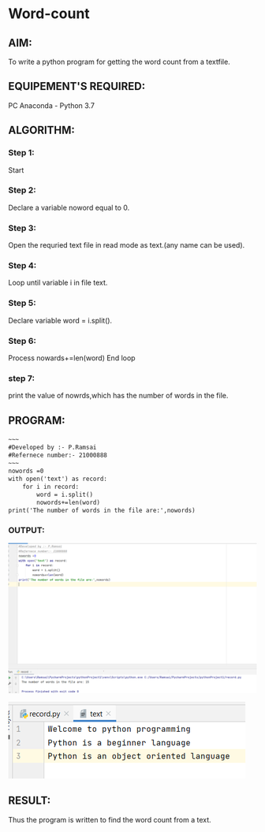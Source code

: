 # Word-count
## AIM:
To write a python program for getting the word count from a textfile.
## EQUIPEMENT'S REQUIRED: 
PC
Anaconda - Python 3.7
## ALGORITHM: 
### Step 1:
Start
### Step 2: 
Declare a variable noword equal to 0. 
### Step 3: 
Open the requried text file in read mode as text.(any name can be used).
### Step 4:  
Loop until variable i in file text.
### Step 5: 
Declare variable word = i.split().
### Step 6: 
Process nowards+=len(word)
End loop
### step 7:
print the value of nowrds,which has the number of words in the file.
## PROGRAM:
```
~~~
#Developed by :- P.Ramsai
#Refernece number:- 21000888
~~~
nowords =0
with open('text') as record:
    for i in record:
        word = i.split()
        nowords+=len(word)
print('The number of words in the file are:',nowords)
```


### OUTPUT:
![output](./image.png)

![output](./image2.png)


## RESULT:
Thus the program is written to find the word count from a text.
